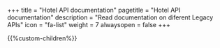 +++
title = "Hotel API documentation"
pagetitle = "Hotel API documentation"
description = "Read documentation on diferent Legacy APIs"
icon = "fa-list" 
weight = 7
alwaysopen = false
+++

{{%custom-children%}}
